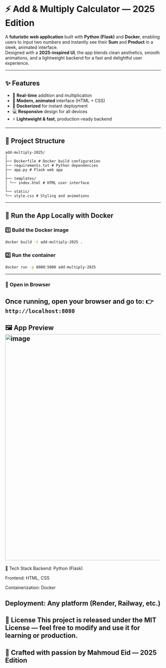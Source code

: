 # ⚡ Add & Multiply Calculator — 2025 Edition

A **futuristic web application** built with **Python (Flask)** and **Docker**, enabling users to input two numbers and instantly see their **Sum** and **Product** in a sleek, animated interface.  
Designed with a **2025-inspired UI**, the app blends clean aesthetics, smooth animations, and a lightweight backend for a fast and delightful user experience.

---

## ✨ Features

- 🧮 **Real-time** addition and multiplication  
- 🎨 **Modern, animated** interface (HTML + CSS)  
- 🐳 **Dockerized** for instant deployment  
- 💻 **Responsive** design for all devices  
- ⚡ **Lightweight & fast**, production-ready backend  

---

## 🧩 Project Structure
```
add-multiply-2025/
│
├── Dockerfile # Docker build configuration
├── requirements.txt # Python dependencies
├── app.py # Flask web app
│
├── templates/
│ └── index.html # HTML user interface
│
└── static/
└── style.css # Styling and animations
```
---

## 🐳 Run the App Locally with Docker

### 1️⃣ Build the Docker image
```bash
docker build -t add-multiply-2025 .
```
### 2️⃣ Run the container
```bash
docker run -p 8080:5000 add-multiply-2025
```
---
### 🚀 Open in Browser
Once running, open your browser and go to:
👉``` http://localhost:8080```
---
🖼️ App Preview 
<img width="1366" height="730" alt="image" src="https://github.com/user-attachments/assets/2aafac8c-4809-40f7-8b02-9a47aac059c2" />
---
🧠 Tech Stack
Backend: Python (Flask)

Frontend: HTML, CSS

Containerization: Docker

Deployment: Any platform (Render, Railway, etc.)
---
📜 License
This project is released under the MIT License — feel free to modify and use it for learning or production.
---
💬 Crafted with passion by Mahmoud Eid — 2025 Edition
---
